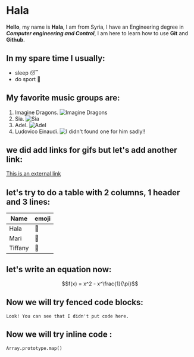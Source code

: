 # Hala

**Hello**, my name is **Hala**, I am from Syria, I have an Engineering degree in **_Computer engineering and Control_**, I am here to learn how to use __Git__ and __Github__.

## In my spare time I usually:

- sleep :sleeping:
- do sport :running: 

## My favorite music groups are: 

1. Imagine Dragons.
![Imagine Dragons](https://media.giphy.com/media/V9fvI9MHHl2saCfuzJ/giphy.gif)
2. Sia.
![Sia](https://media.giphy.com/media/l2Sqeg2IDXbd5of2o/giphy.gif)
3. Adel.
![Adel](https://media.giphy.com/media/tON54JfIBqAVkohls7/giphy.gif)
4. Ludovico Einaudi.
![I didn't found one for him sadly!!](https://media.giphy.com/media/l3vR3yQePff1586YM/giphy.gif)

## we did add links for gifs but let's add another link:

[This is an external link](https://www.google.com/)

## let's try to do a table with 2 columns, 1 header and 3 lines:

|Name   |emoji      |
|-------|-----------|
|Hala   |:nail_care:|
|Mari   |:cherry_blossom:|
|Tiffany|:tulip:    |

## let's write an equation now:

$$f(x) = x^2 - x^\frac{1}{\pi}$$

## Now we will try fenced code blocks:

```
Look! You can see that I didn't put code here.
```
## Now we will try inline code :

`Array.prototype.map()`